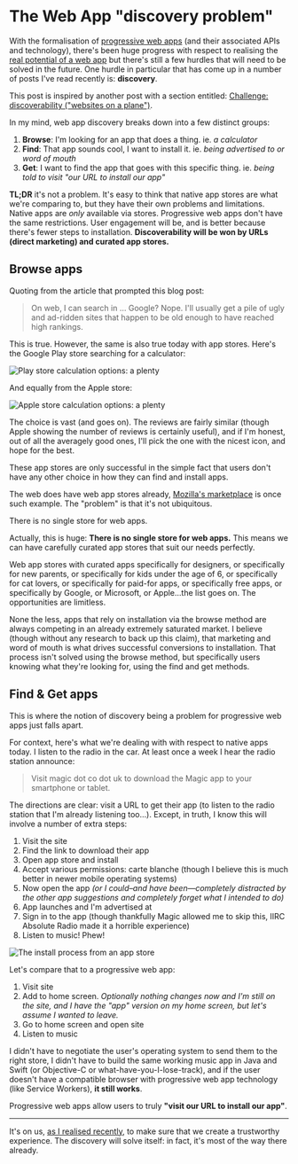 # The Web App "discovery problem"

With the formalisation of [progressive web apps](https://developers.google.com/web/progressive-web-apps?hl=en) (and their associated APIs and technology), there's been huge progress with respect to realising the [real potential of a web app](https://remysharp.com/2014/10/06/what-is-a-web-app#web-app) but there's still a few hurdles that will need to be solved in the future. One hurdle in particular that has come up in a number of posts I've read recently is: **discovery**.

This post is inspired by another post with a section entitled: [Challenge: discoverability ("websites on a plane")](http://softwareas.com/progressive-web-apps-have-leapfrogged-the-native-install-model-but-challenges-remain/).

<!--more-->

In my mind, web app discovery breaks down into a few distinct groups:

1. **Browse**: I'm looking for an app that does a thing. ie. *a calculator*
2. **Find**: That app sounds cool, I want to install it. ie. *being advertised to or word of mouth*
3. **Get**: I want to find the app that goes with this specific thing. ie. *being told to visit "our URL to install our app"*

**TL;DR** it's not a problem. It's easy to think that native app stores are what we're comparing to, but they have their own problems and limitations. Native apps are *only* available via stores. Progressive web apps don't have the same restrictions. User engagement will be, and is better because there's fewer steps to installation. **Discoverability will be won by URLs (direct marketing) and curated app stores.**

## Browse apps

Quoting from the article that prompted this blog post:

> On web, I can search in … Google? Nope. I'll usually get a pile of ugly and ad-ridden sites that happen to be old enough to have reached high rankings.

This is true. However, the same is also true today with app stores. Here's the Google Play store searching for a calculator:

![Play store calculation options: a plenty](/images/play-store-calc.jpg)

And equally from the Apple store:

![Apple store calculation options: a plenty](/images/apple-store-calc.jpg)

The choice is vast (and goes on). The reviews are fairly similar (though Apple showing the number of reviews is certainly useful), and if I'm honest, out of all the averagely good ones, I'll pick the one with the nicest icon, and hope for the best.

These app stores are only successful in the simple fact that users don't have any other choice in how they can find and install apps.

The web does have web app stores already, [Mozilla's marketplace](https://marketplace.firefox.com/) is once such example. The "problem" is that it's not ubiquitous.

There is no single store for web apps.

Actually, this is huge: **There is no single store for web apps.** This means we can have carefully curated app stores that suit our needs perfectly.

Web app stores with curated apps specifically for designers, or specifically for new parents, or specifically for kids under the age of 6, or specifically for cat lovers, or specifically for paid-for apps, or specifically free apps, or specifically by Google, or Microsoft, or Apple…the list goes on. The opportunities are limitless.

None the less, apps that rely on installation via the browse method are always competing in an already extremely saturated market. I believe (though without any research to back up this claim), that marketing and word of mouth is what drives successful conversions to installation. That process isn't solved using the browse method, but specifically users knowing what they're looking for, using the find and get methods.

## Find & Get apps

This is where the notion of discovery being a problem for progressive web apps just falls apart.

For context, here's what we're dealing with with respect to native apps today. I listen to the radio in the car. At least once a week I hear the radio station announce:

> Visit magic dot co dot uk to download the Magic app to your smartphone or tablet.

The directions are clear: visit a URL to get their app (to listen to the radio station that I'm already listening too…). Except, in truth, I know this will involve a number of extra steps:

1. Visit the site
2. Find the link to download their app
3. Open app store and install
4. Accept various permissions: carte blanche (though I believe this is much better in newer mobile operating systems)
5. Now open the app *(or I could–and have been—completely distracted by the other app suggestions and completely forget what I intended to do)*
6. App launches and I'm advertised at
7. Sign in to the app (though thankfully Magic allowed me to skip this, IIRC Absolute Radio made it a horrible experience)
8. Listen to music! Phew!

![The install process from an app store](/images/install-app-process.jpg)

Let's compare that to a progressive web app:

1. Visit site
2. Add to home screen. *Optionally nothing changes now and I'm still on the site, and I have the "app" version on my home screen, but let's assume I wanted to leave.*
3. Go to home screen and open site
4. Listen to music

I didn't have to negotiate the user's operating system to send them to the right store, I didn't have to build the same working music app in Java and Swift (or Objective-C or what-have-you-I-lose-track), and if the user doesn't have a compatible browser with progressive web app technology (like Service Workers), **it still works**.

Progressive web apps allow users to truly **"visit our URL to install our app"**.

---

It's on us, [as I realised recently](https://remysharp.com/2016/03/18/progressive-web-apps-the-long-game#magical-moment-2-the-long-game), to make sure that we create a trustworthy experience. The discovery will solve itself: in fact, it's most of the way there already.



